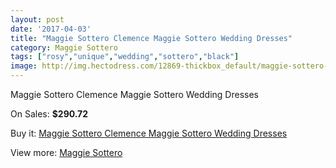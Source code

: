 ```yaml
---
layout: post
date: '2017-04-03'
title: "Maggie Sottero Clemence Maggie Sottero Wedding Dresses"
category: Maggie Sottero
tags: ["rosy","unique","wedding","sottero","black"]
image: http://img.hectodress.com/12869-thickbox_default/maggie-sottero-clemence-maggie-sottero-wedding-dresses.jpg
---
```

Maggie Sottero Clemence Maggie Sottero Wedding Dresses

On Sales: **$290.72**
<a href="https://www.hectodress.com/maggie-sottero/6285-maggie-sottero-clemence-maggie-sottero-wedding-dresses.html"><amp-img layout="responsive" width="600" height="600" src="//img.hectodress.com/12869-thickbox_default/maggie-sottero-clemence-maggie-sottero-wedding-dresses.jpg" alt="Maggie Sottero Clemence Maggie Sottero Wedding Dresses 0" /></a>
<a href="https://www.hectodress.com/maggie-sottero/6285-maggie-sottero-clemence-maggie-sottero-wedding-dresses.html"><amp-img layout="responsive" width="600" height="600" src="//img.hectodress.com/12870-thickbox_default/maggie-sottero-clemence-maggie-sottero-wedding-dresses.jpg" alt="Maggie Sottero Clemence Maggie Sottero Wedding Dresses 1" /></a>

Buy it: [Maggie Sottero Clemence Maggie Sottero Wedding Dresses](https://www.hectodress.com/maggie-sottero/6285-maggie-sottero-clemence-maggie-sottero-wedding-dresses.html "Maggie Sottero Clemence Maggie Sottero Wedding Dresses")

View more: [Maggie Sottero](https://www.hectodress.com/109-maggie-sottero "Maggie Sottero")
